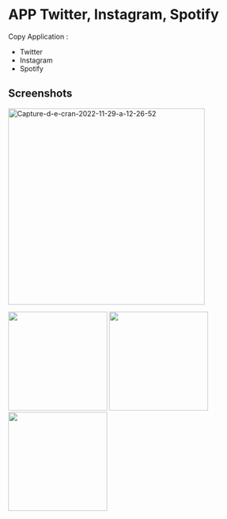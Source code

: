 # APP Twitter, Instagram, Spotify

Copy Application :

- Twitter
- Instagram
- Spotify

## Screenshots
<img width="397" alt="Capture-d-e-cran-2022-11-29-a-12-26-52" src="https://user-images.githubusercontent.com/113344743/205341332-b1068a43-f48c-4fb5-b557-df77f3871e94.png">

<p>
<img src="https://i.ibb.co/sVr1BL7/Capture-d-e-cran-2022-11-29-a-12-26-52.png" width="200"/>
<img src="https://i.ibb.co/Bs628wK/Capture-d-e-cran-2022-11-29-a-13-13-58.png" width="200"/>
<img src="https://i.ibb.co/Wxb7Khr/Capture-d-e-cran-2022-11-29-a-13-14-17.png" width="200"/>
</p>
